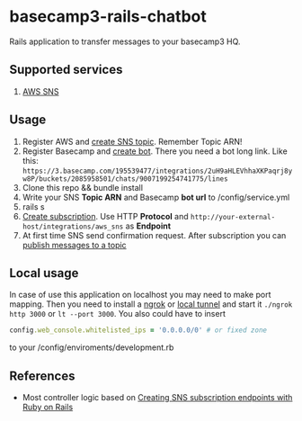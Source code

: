 # basecamp3-rails-chatbot

Rails application to transfer messages to your basecamp3 HQ.
 
## Supported services
1. [AWS SNS](https://aws.amazon.com/sns/)

## Usage

1. Register AWS and [create SNS topic](http://docs.aws.amazon.com/sns/latest/dg/CreateTopic.html). Remember Topic ARN!
2. Register Basecamp and [create bot](https://m.signalvnoise.com/new-in-basecamp-3-chatbots-8526618c0c7d#.kabo3hgs1). There
you need a bot long link. Like this: `https://3.basecamp.com/195539477/integrations/2uH9aHLEVhhaXKPaqrj8yw8P/buckets/2085958501/chats/9007199254741775/lines`
3. Clone this repo && bundle install
4. Write your SNS **Topic ARN** and Basecamp **bot url** to /config/service.yml
5. rails s
6. [Create subscription](http://docs.aws.amazon.com/sns/latest/dg/SubscribeTopic.html). Use HTTP **Protocol** and 
`http://your-external-host/integrations/aws_sns` as **Endpoint**
7. At first time SNS send confirmation request. After subscription you can 
[publish messages to a topic](http://docs.aws.amazon.com/sns/latest/dg/PublishTopic.html)

## Local usage

In case of use this application on localhost you may need to make port mapping.
Then you need to install a [ngrok](https://ngrok.com/) or [local tunnel](https://localtunnel.github.io/www/) and start it `./ngrok http 3000` or `lt --port 3000`.
You also could have to insert
```ruby
config.web_console.whitelisted_ips = '0.0.0.0/0' # or fixed zone
```
to your /config/enviroments/development.rb

## References

* Most controller logic based on [Creating SNS subscription endpoints with Ruby on Rails](http://blog.eng.xogrp.com/post/79166302844/creating-sns-subscription-endpoints-with-ruby-on#disqus_thread)